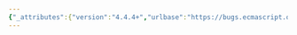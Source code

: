 ```yaml
---
{"_attributes":{"version":"4.4.4+","urlbase":"https://bugs.ecmascript.org/","maintainer":"dherman@mozilla.com"},"bug":{"bug_id":3035,"creation_ts":"2014-07-22 03:15:00 -0700","short_desc":"19.2.3.2 Function.prototype.bind: Typo \"name\" -> \"bound\"","delta_ts":"2014-08-25 08:29:27 -0700","product":"Draft for 6th Edition","component":"editorial issue","version":"Rev 26: July 18, 2014 Draft","rep_platform":"All","op_sys":"All","bug_status":"RESOLVED","resolution":"FIXED","priority":"Normal","bug_severity":"normal","everconfirmed":true,"reporter":{"uid":"andrebargull","name":"André Bargull"},"assigned_to":{"uid":"allen","name":"Allen Wirfs-Brock"},"long_desc":[{"commentid":9466,"comment_count":0,"who":{"uid":"andrebargull","name":"André Bargull"},"bug_when":"2014-07-22 03:15:52 -0700","thetext":"19.2.3.2 Function.prototype.bind ( thisArg , ...args)\n\nThe prefix argument to SetFunctionName should be \"bound\" instead of \"name\"."},{"commentid":9467,"comment_count":1,"who":{"uid":"allen","name":"Allen Wirfs-Brock"},"bug_when":"2014-07-22 08:56:55 -0700","thetext":"fixed in rev27 editor's draft"},{"commentid":9937,"comment_count":2,"who":{"uid":"allen","name":"Allen Wirfs-Brock"},"bug_when":"2014-08-25 08:29:27 -0700","thetext":"fixed in rev27 draft"}]}}
---
```

